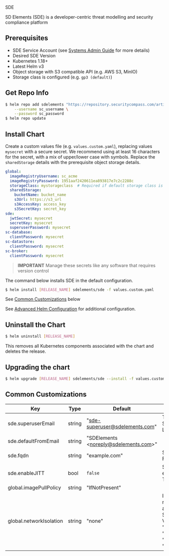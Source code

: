  SDE

SD Elements (SDE) is a developer-centric threat modelling and security compliance platform

## Prerequisites
* SDE Service Account (see [Systems Admin Guide](https://docs.sdelements.com/release/latest/sysadmin/docs/container/account.html) for more details)
* Desired SDE Version
* Kubernetes 1.18+
* Latest Helm v3
* Object storage with S3 compatible API (e.g. AWS S3, MinIO)
* Storage class is configured (e.g. `gp3 (default)`)

## Get Repo Info

```bash
$ helm repo add sdelements "https://repository.securitycompass.com/artifactory/sde-helm-prod" \
    --username sc_username \
    --password sc_password
$ helm repo update
```

## Install Chart

Create a custom values file (e.g. `values.custom.yaml`), replacing values `mysecret` with a secure secret. We recommend using at least 16 characters for the secret, with a mix of upper/lower case with symbols. Replace the `sharedStorage` details with the prerequisite object storage details.
```yaml
global:
  imageRegistryUsername: sc_acme
  imageRegistryPassword: 1951aaf2420611ea893817e7c2c2288c
  storageClass: mystorageclass  # Required if default storage class is not configured
  sharedStorage:
    bucketName: bucket_name
    s3Url: https://s3_url
    s3AccessKey: access_key
    s3SecretKey: secret_key
sde:
  jwtSecret: mysecret
  secretKey: mysecret
  superuserPassword: mysecret
sc-database:
  clientPassword: mysecret
sc-datastore:
  clientPassword: mysecret
sc-broker:
  clientPassword: mysecret
```

> **IMPORTANT** Manage these secrets like any software that requires version control

The command below installs SDE in the default configuration.
```bash
$ helm install [RELEASE_NAME] sdelements/sde -f values.custom.yaml
```

See [Common Customizations](#common-customizations) below

See [Advanced Helm Configuration](https://docs.sdelements.com/release/latest/sysadmin/docs/container/configuration.html) for additional configuration.

## Uninstall the Chart

```bash
$ helm uninstall [RELEASE_NAME]
```

This removes all Kubernetes components associated with the chart and deletes the release.

## Upgrading the chart

```bash
$ helm upgrade [RELEASE_NAME] sdelements/sde --install -f values.custom.yaml
```

## Common Customizations
| Key | Type | Default | Description |
|-----|------|---------|-------------|
| sde.superuserEmail | string | "sde-superuser@sdelements.com" | The SDE Superuser Login Email |
| sde.defaultFromEmail | string | "SDElements \<noreply@sdelements.com\>" | |
| sde.fqdn | string | "example.com" | SDE Server FQDN |
| sde.enableJITT | bool | `false` | Set to `true` to enable Just In Time Training |
| global.imagePullPolicy | string | "IfNotPresent" | |
| global.networkIsolation | string | "none" | Isolate network access to SDE pods. Valid values "none", "namespace", "ingress", "full" |